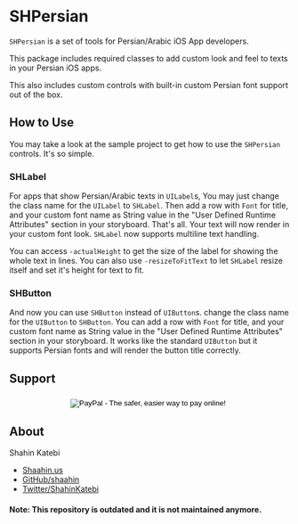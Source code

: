SHPersian
=========


`SHPersian` is a set of tools for Persian/Arabic iOS App developers.

This package includes required classes to add custom look and feel to texts in your Persian iOS apps.

This also includes custom controls with built-in custom Persian font support out of the box.


## How to Use

You may take a look at the sample project to get how to use the `SHPersian` controls. It's so simple.

### SHLabel

For apps that show Persian/Arabic texts in `UILabel`s, You may just change the class name for the `UILabel` to `SHLabel`. Then add a row with `Font` for title, and your custom font name as String value in the "User Defined Runtime Attributes" section in your storyboard. That's all. Your text will now render in your custom font look. `SHLabel` now supports multiline text handling.

You can access `-actualHeight` to get the size of the label for showing the whole text in lines. You can also use `-resizeToFitText` to let `SHLabel` resize itself and set it's height for text to fit.

### SHButton

And now you can use `SHButton` instead of `UIButton`s. change the class name for the `UIButton` to `SHButton`. You can add a row with `Font` for title, and your custom font name as String value in the "User Defined Runtime Attributes" section in your storyboard. It works like the standard `UIButton` but it supports Persian fonts and will render the button title correctly.  



## Support

<form action="https://www.paypal.com/cgi-bin/webscr" method="post" style="text-align: center; padding-top:5px">
<input type="hidden" name="cmd" value="_s-xclick">
<input type="hidden" name="hosted_button_id" value="MZ4LKCTHYX5LQ">
<input type="image" src="https://www.paypalobjects.com/en_US/i/btn/btn_donate_LG.gif" border="0" name="submit" alt="PayPal - The safer, easier way to pay online!">
<img alt="" border="0" src="https://www.paypalobjects.com/en_US/i/scr/pixel.gif" width="1" height="1">
</form>


## About

Shahin Katebi

- [Shaahin.us](http://shaahin.us)
- [GitHub/shaahin](http://github.com/shaahin)
- [Twitter/ShahinKatebi](http://twitter.com/ShahinKatebi)



#### Note: This repository is outdated and it is not maintained anymore.
